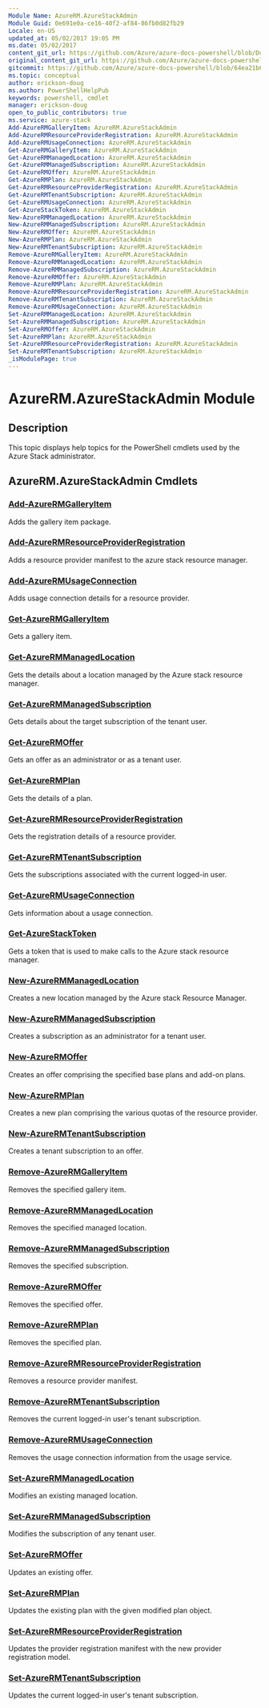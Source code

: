 ```yaml
---
Module Name: AzureRM.AzureStackAdmin
Module Guid: 0e691e0a-ce16-40f2-af84-86fb0d82fb29
Locale: en-US
updated_at: 05/02/2017 19:05 PM
ms.date: 05/02/2017
content_git_url: https://github.com/Azure/azure-docs-powershell/blob/DuncanmaMSFT-patch-1/azureps-cmdlets-docs/AzureStack/AzureRM.AzureStackAdmin/v0.10.6/AzureRM.AzureStackAdmin.md
original_content_git_url: https://github.com/Azure/azure-docs-powershell/blob/DuncanmaMSFT-patch-1/azureps-cmdlets-docs/AzureStack/AzureRM.AzureStackAdmin/v0.10.6/AzureRM.AzureStackAdmin.md
gitcommit: https://github.com/Azure/azure-docs-powershell/blob/64ea21b6f9d300bac04d2df45c463f94a5e389b4
ms.topic: conceptual
author: erickson-doug
ms.author: PowerShellHelpPub
keywords: powershell, cmdlet
manager: erickson-doug
open_to_public_contributors: true
ms.service: azure-stack
Add-AzureRMGalleryItem: AzureRM.AzureStackAdmin
Add-AzureRMResourceProviderRegistration: AzureRM.AzureStackAdmin
Add-AzureRMUsageConnection: AzureRM.AzureStackAdmin
Get-AzureRMGalleryItem: AzureRM.AzureStackAdmin
Get-AzureRMManagedLocation: AzureRM.AzureStackAdmin
Get-AzureRMManagedSubscription: AzureRM.AzureStackAdmin
Get-AzureRMOffer: AzureRM.AzureStackAdmin
Get-AzureRMPlan: AzureRM.AzureStackAdmin
Get-AzureRMResourceProviderRegistration: AzureRM.AzureStackAdmin
Get-AzureRMTenantSubscription: AzureRM.AzureStackAdmin
Get-AzureRMUsageConnection: AzureRM.AzureStackAdmin
Get-AzureStackToken: AzureRM.AzureStackAdmin
New-AzureRMManagedLocation: AzureRM.AzureStackAdmin
New-AzureRMManagedSubscription: AzureRM.AzureStackAdmin
New-AzureRMOffer: AzureRM.AzureStackAdmin
New-AzureRMPlan: AzureRM.AzureStackAdmin
New-AzureRMTenantSubscription: AzureRM.AzureStackAdmin
Remove-AzureRMGalleryItem: AzureRM.AzureStackAdmin
Remove-AzureRMManagedLocation: AzureRM.AzureStackAdmin
Remove-AzureRMManagedSubscription: AzureRM.AzureStackAdmin
Remove-AzureRMOffer: AzureRM.AzureStackAdmin
Remove-AzureRMPlan: AzureRM.AzureStackAdmin
Remove-AzureRMResourceProviderRegistration: AzureRM.AzureStackAdmin
Remove-AzureRMTenantSubscription: AzureRM.AzureStackAdmin
Remove-AzureRMUsageConnection: AzureRM.AzureStackAdmin
Set-AzureRMManagedLocation: AzureRM.AzureStackAdmin
Set-AzureRMManagedSubscription: AzureRM.AzureStackAdmin
Set-AzureRMOffer: AzureRM.AzureStackAdmin
Set-AzureRMPlan: AzureRM.AzureStackAdmin
Set-AzureRMResourceProviderRegistration: AzureRM.AzureStackAdmin
Set-AzureRMTenantSubscription: AzureRM.AzureStackAdmin
_isModulePage: true
---
```


# AzureRM.AzureStackAdmin Module
## Description
This topic displays help topics for the PowerShell cmdlets used by the Azure Stack administrator.

## AzureRM.AzureStackAdmin Cmdlets

### [Add-AzureRMGalleryItem](Add-AzureRMGalleryItem.md)
Adds the gallery item package.

### [Add-AzureRMResourceProviderRegistration](Add-AzureRMResourceProviderRegistration.md)
Adds a resource provider manifest to the azure stack resource manager.

### [Add-AzureRMUsageConnection](Add-AzureRMUsageConnection.md)
Adds usage connection details for a resource provider.

### [Get-AzureRMGalleryItem](Get-AzureRMGalleryItem.md)
Gets a gallery item.

### [Get-AzureRMManagedLocation](Get-AzureRMManagedLocation.md)
Gets the details about a location managed by the Azure stack resource manager.

### [Get-AzureRMManagedSubscription](Get-AzureRMManagedSubscription.md)
Gets details about the target subscription of the tenant user.

### [Get-AzureRMOffer](Get-AzureRMOffer.md)
Gets an offer as an administrator or as a tenant user.

### [Get-AzureRMPlan](Get-AzureRMPlan.md)
Gets the details of a plan.

### [Get-AzureRMResourceProviderRegistration](Get-AzureRMResourceProviderRegistration.md)
Gets the registration details of a resource provider.

### [Get-AzureRMTenantSubscription](Get-AzureRMTenantSubscription.md)
Gets the subscriptions associated with the current logged-in user.

### [Get-AzureRMUsageConnection](Get-AzureRMUsageConnection.md)
Gets information about a usage connection.

### [Get-AzureStackToken](Get-AzureStackToken.md)
Gets a token that is used to make calls to the Azure stack resource manager.

### [New-AzureRMManagedLocation](New-AzureRMManagedLocation.md)
Creates a new location managed by the Azure stack Resource Manager.

### [New-AzureRMManagedSubscription](New-AzureRMManagedSubscription.md)
Creates a subscription as an administrator for a tenant user.

### [New-AzureRMOffer](New-AzureRMOffer.md)
Creates an offer comprising the specified base plans and add-on plans.

### [New-AzureRMPlan](New-AzureRMPlan.md)
Creates a new plan comprising the various quotas of the resource provider.

### [New-AzureRMTenantSubscription](New-AzureRMTenantSubscription.md)
Creates a tenant subscription to an offer.

### [Remove-AzureRMGalleryItem](Remove-AzureRMGalleryItem.md)
Removes the specified gallery item.

### [Remove-AzureRMManagedLocation](Remove-AzureRMManagedLocation.md)
Removes the specified managed location.

### [Remove-AzureRMManagedSubscription](Remove-AzureRMManagedSubscription.md)
Removes the specified subscription.

### [Remove-AzureRMOffer](Remove-AzureRMOffer.md)
Removes the specified offer.

### [Remove-AzureRMPlan](Remove-AzureRMPlan.md)
Removes the specified plan.

### [Remove-AzureRMResourceProviderRegistration](Remove-AzureRMResourceProviderRegistration.md)
Removes a resource provider manifest.

### [Remove-AzureRMTenantSubscription](Remove-AzureRMTenantSubscription.md)
Removes the current logged-in user's tenant subscription.

### [Remove-AzureRMUsageConnection](Remove-AzureRMUsageConnection.md)
Removes the usage connection information from the usage service.

### [Set-AzureRMManagedLocation](Set-AzureRMManagedLocation.md)
Modifies an existing managed location.

### [Set-AzureRMManagedSubscription](Set-AzureRMManagedSubscription.md)
Modifies the subscription of any tenant user.

### [Set-AzureRMOffer](Set-AzureRMOffer.md)
Updates an existing offer.

### [Set-AzureRMPlan](Set-AzureRMPlan.md)
Updates the existing plan with the given modified plan object.

### [Set-AzureRMResourceProviderRegistration](Set-AzureRMResourceProviderRegistration.md)
Updates the provider registration manifest with the new provider registration model.

### [Set-AzureRMTenantSubscription](Set-AzureRMTenantSubscription.md)
Updates the current logged-in user's tenant subscription.

